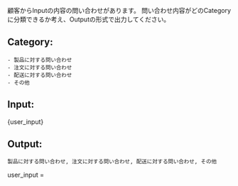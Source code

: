顧客からInputの内容の問い合わせがあります。
問い合わせ内容がどのCategoryに分類できるか考え、Outputの形式で出力してください。

## Category:
    - 製品に対する問い合わせ
    - 注文に対する問い合わせ
    - 配送に対する問い合わせ
    - その他

## Input:
{user_input}

## Output:
    製品に対する問い合わせ, 注文に対する問い合わせ, 配送に対する問い合わせ, その他

user_input =